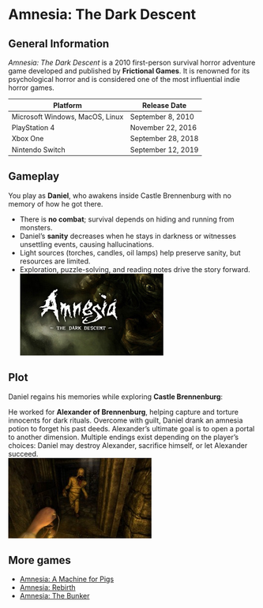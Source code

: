 # Amnesia: The Dark Descent

## General Information
*Amnesia: The Dark Descent* is a 2010 first-person survival horror adventure game developed and published by **Frictional Games**. It is renowned for its psychological horror and is considered one of the most influential indie horror games.  

| Platform | Release Date |
|----------|--------------|
| Microsoft Windows, MacOS, Linux | September 8, 2010 |
| PlayStation 4 | November 22, 2016 |
| Xbox One | September 28, 2018 |
| Nintendo Switch | September 12, 2019 |


## Gameplay
You play as **Daniel**, who awakens inside Castle Brennenburg with no memory of how he got there.  

* There is **no combat**; survival depends on hiding and running from monsters.  
* Daniel’s **sanity** decreases when he stays in darkness or witnesses unsettling events, causing hallucinations.  
* Light sources (torches, candles, oil lamps) help preserve sanity, but resources are limited.  
* Exploration, puzzle-solving, and reading notes drive the story forward.  
![Amnesia](../img/amnesia.jpg)

## Plot
Daniel regains his memories while exploring **Castle Brennenburg**:  

He worked for **Alexander of Brennenburg**, helping capture and torture innocents for dark rituals. Overcome with guilt, Daniel drank an amnesia potion to forget his past deeds.  Alexander’s ultimate goal is to open a portal to another dimension. Multiple endings exist depending on the player’s choices: Daniel may destroy Alexander, sacrifice himself, or let Alexander succeed.  
![Amnesia](../img/amnesia2.jpg)

## More games
* [Amnesia: A Machine for Pigs](https://aamfp.com/)
* [Amnesia: Rebirth](https://amnesiarebirth.com/)
* [Amnesia: The Bunker](https://amnesiathebunker.com/)
